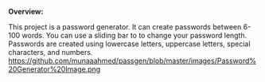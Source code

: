 **Overview:**

This project is a password generator. It can create passwords between 6-100 words. You can use a sliding bar to to change your password length. Passwords are created using lowercase letters, uppercase letters, special characters, and numbers. 
https://github.com/munaaahmed/passgen/blob/master/images/Password%20Generator%20Image.png


